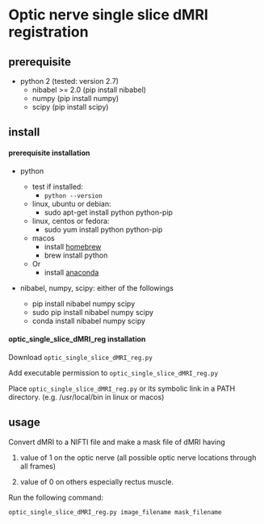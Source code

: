 # Optic nerve single slice dMRI registration

## prerequisite

* python 2 (tested: version 2.7)
  * nibabel >= 2.0 (pip install nibabel)
  * numpy (pip install numpy)
  * scipy (pip install scipy)

## install

#### prerequisite installation

* python
  * test if installed:
    * `python --version`
  * linux, ubuntu or debian:
    * sudo apt-get install python python-pip
  * linux, centos or fedora:
    * sudo yum install python python-pip
  * macos
    * install [homebrew](https://brew.sh/)
    * brew install python
  * Or
    * install [anaconda](https://www.anaconda.com/download/)

* nibabel, numpy, scipy: either of the followings
  * pip install nibabel numpy scipy
  * sudo pip install nibabel numpy scipy
  * conda install nibabel numpy scipy

#### optic_single_slice_dMRI_reg installation

Download `optic_single_slice_dMRI_reg.py`

Add executable permission to `optic_single_slice_dMRI_reg.py`

Place `optic_single_slice_dMRI_reg.py` or its symbolic link in a PATH directory. (e.g. /usr/local/bin in linux or macos)

## usage

Convert dMRI to a NIFTI file and make a mask file of dMRI having

1) value of 1 on the optic nerve (all possible optic nerve locations through all frames)

2) value of 0 on others especially rectus muscle.

Run the following command:

```optic_single_slice_dMRI_reg.py image_filename mask_filename```

